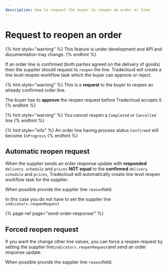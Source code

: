 ```yaml
---
description: How to request the buyer to reopen an order or line
---
```


# Request to reopen an order

{% hint style="warning" %}
This feature is under development and API and documentation may change. 
{% endhint %}

If an order line is confirmed \(both parties agreed on the delivery of goods\) then the supplier should  request  to `reopen` the line. Tradecloud will create a line level reopen workflow task which the buyer can approve or reject.

{% hint style="warning" %}
This is a **request** to the buyer to reopen an already confirmed order line. 

The buyer has to **approve** the reopen request before Tradecloud accepts it.
{% endhint %}

{% hint style="warning" %}
You cannot reopen a `Completed` or `Cancelled` line
{% endhint %}

{% hint style="info" %}
An order line having process status `Confirmed` will become `InProgress`
{% endhint %}

## Automatic reopen request

When the supplier sends an order response update with **responded** `delivery schedule` and `prices` **NOT** **equal** to the **confirmed** `delivery schedule` and `prices`, Tradecloud will automatically create line level reopen workflow task for the supplier. 

When possible provide the supplier line `reason`field.

In this case you do not have to set the supplier line `indicators.reopenRequest`

{% page-ref page="send-order-response/" %}

## Forced reopen request

If you want the change other line values, you can force a reopen request by setting the supplier line`indicators.reopenRequest`and send an order response update.

When possible provide the supplier line `reason`field.


